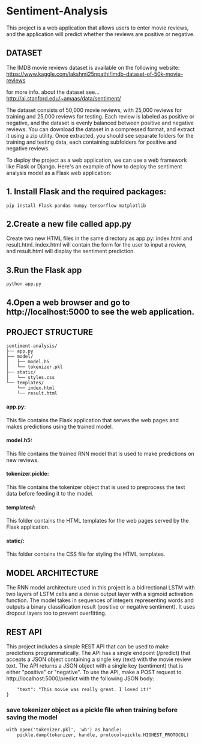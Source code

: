 # Sentiment-Analysis
This project is a web application that allows users to enter movie reviews, and the application will predict whether the reviews are positive or negative.

## DATASET
The IMDB movie reviews dataset is available on the following website:
https://www.kaggle.com/lakshmi25npathi/imdb-dataset-of-50k-movie-reviews

for more info. about the dataset see...
http://ai.stanford.edu/~amaas/data/sentiment/

The dataset consists of 50,000 movie reviews, with 25,000 reviews for training and 25,000 reviews for testing. Each review is labeled as positive or negative, and the dataset is evenly balanced between positive and negative reviews. You can download the dataset in a compressed format, and extract it using a zip utility. Once extracted, you should see separate folders for the training and testing data, each containing subfolders for positive and negative reviews.

To deploy the project as a web application, we can use a web framework like Flask or Django. Here's an example of how to deploy the sentiment analysis model as a Flask web application:

## 1. Install Flask and the required packages:
```
pip install Flask pandas numpy tensorflow matplotlib
```
## 2.Create a new file called app.py
Create two new HTML files in the same directory as app.py: index.html and result.html. index.html will contain the form for the user to input a review, and result.html will display the sentiment prediction.

## 3.Run the Flask app
```
python app.py
```

## 4.Open a web browser and go to http://localhost:5000 to see the web application.

## PROJECT STRUCTURE
```
sentiment-analysis/
├── app.py
├── model/
│   ├── model.h5
│   └── tokenizer.pkl
├── static/
│   └── styles.css
└── templates/
    └── index.html
    └── result.html
```
#### app.py: 
This file contains the Flask application that serves the web pages and makes predictions using the trained model.
#### model.h5: 
This file contains the trained RNN model that is used to make predictions on new reviews.
#### tokenizer.pickle: 
This file contains the tokenizer object that is used to preprocess the text data before feeding it to the model.
#### templates/:
This folder contains the HTML templates for the web pages served by the Flask application.
#### static/:
This folder contains the CSS file for styling the HTML templates.

## MODEL ARCHITECTURE
The RNN model architecture used in this project is a bidirectional LSTM with two layers of LSTM cells and a dense output layer with a sigmoid activation function. The model takes in sequences of integers representing words and outputs a binary classification result (positive or negative sentiment).
It  uses dropout layers too to prevent overfitting.

## REST API
This project includes a simple REST API that can be used to make predictions programmatically. The API has a single endpoint (/predict) that accepts a JSON object containing a single key (text) with the movie review text. The API returns a JSON object with a single key (sentiment) that is either "positive" or "negative".
To use the API, make a POST request to http://localhost:5000/predict with the following JSON body:
```{
    "text": "This movie was really great. I loved it!"
}
```

### save tokenizer object as a pickle file when training before saving the model
```
with open('tokenizer.pkl', 'wb') as handle:
    pickle.dump(tokenizer, handle, protocol=pickle.HIGHEST_PROTOCOL)
```
